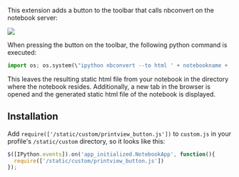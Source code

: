 This extension adds a button to the toolbar that calls nbconvert on the notebook server:

![](https://raw.github.com/ipython-contrib/IPython-notebook-extensions/master/wiki-images/printview-button.png)

When pressing the button on the toolbar, the following python command is executed:
```python
import os; os.system(\"ipython nbconvert --to html ' + notebookname + '\")
```
This leaves the resulting static html file from your notebook in the directory where the notebook resides. Additionally, a new tab in the browser is opened and the generated static html file of the notebook is displayed.

## Installation
Add `require(['/static/custom/printview_button.js'])` to `custom.js` in your profile's `/static/custom` directory, so it looks like this:
```javascript
$([IPython.events]).on('app_initialized.NotebookApp', function(){
  require(['/static/custom/printview_button.js'])
});
```